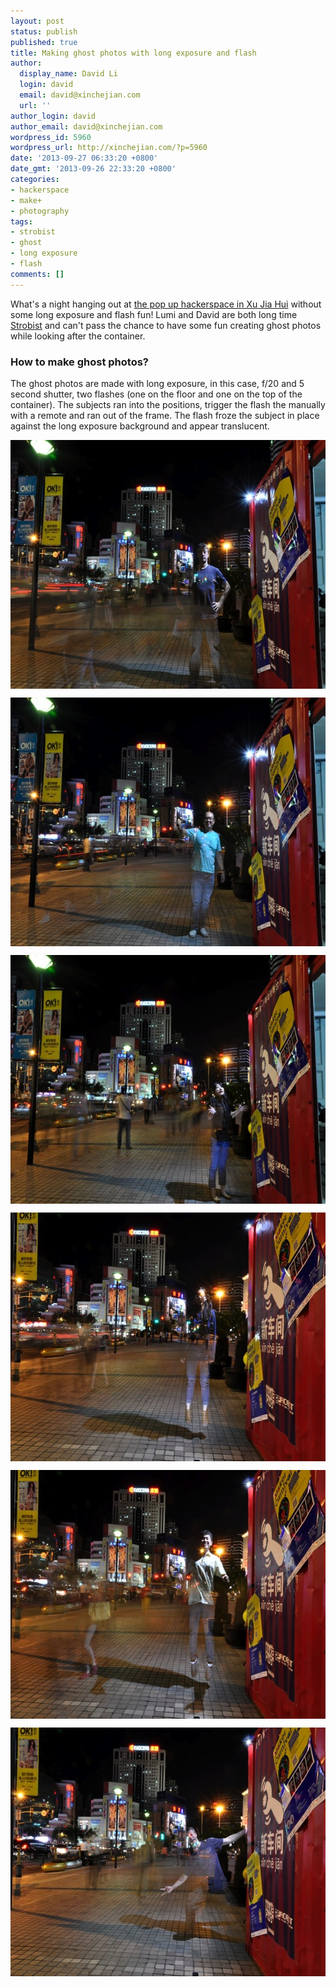 ```yaml
---
layout: post
status: publish
published: true
title: Making ghost photos with long exposure and flash
author:
  display_name: David Li
  login: david
  email: david@xinchejian.com
  url: ''
author_login: david
author_email: david@xinchejian.com
wordpress_id: 5960
wordpress_url: http://xinchejian.com/?p=5960
date: '2013-09-27 06:33:20 +0800'
date_gmt: '2013-09-26 22:33:20 +0800'
categories:
- hackerspace
- make+
- photography
tags:
- strobist
- ghost
- long exposure
- flash
comments: []
---
```

<p>What's a night hanging out at <a href="http://xinchejian.com/2013/09/27/pop-up-hackerspace-in-grand-gateway-mall/">the pop up hackerspace in Xu Jia Hui</a> without some long exposure and flash fun! Lumi and David are both long time <a href="http://strobist.blogspot.com">Strobist</a> and can't pass the chance to have some fun creating ghost photos while looking after the container.</p></p>
<h3>How to make ghost photos?</h3></p>
<p>
The ghost photos are made with long exposure, in this case, f/20 and 5 second shutter, two flashes (one on the floor and one on the top of the container). The subjects ran into the positions, trigger the flash the manually with a remote and ran out of the frame. The flash froze the subject in place against the long exposure background and appear translucent.<br />
</p></p>
<p><img style="display:block; margin-left:auto; margin-right:auto;" src="/uploads/2013/09/DSC1185.jpg" alt="DSC1185" title="_DSC1185.jpg" border="0" width="600" height="398" /></p></p>
<p><img style="display:block; margin-left:auto; margin-right:auto;" src="/uploads/2013/09/DSC1186.jpg" alt="DSC1186" title="_DSC1186.jpg" border="0" width="600" height="398" /></p></p>
<p><img style="display:block; margin-left:auto; margin-right:auto;" src="/uploads/2013/09/DSC1195.jpg" alt="DSC1195" title="_DSC1195.jpg" border="0" width="600" height="398" /></p></p>
<p><img style="display:block; margin-left:auto; margin-right:auto;" src="/uploads/2013/09/DSC1219.jpg" alt="DSC1219" title="_DSC1219.jpg" border="0" width="600" height="398" /></p></p>
<p><img style="display:block; margin-left:auto; margin-right:auto;" src="/uploads/2013/09/DSC1220.jpg" alt="DSC1220" title="_DSC1220.jpg" border="0" width="600" height="398" /></p></p>
<p><img style="display:block; margin-left:auto; margin-right:auto;" src="/uploads/2013/09/DSC1222.jpg" alt="DSC1222" title="_DSC1222.jpg" border="0" width="600" height="398" /></p></p>
